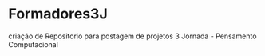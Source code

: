 # Formadores3J
criação de Repositorio para postagem de  projetos 3 Jornada - Pensamento Computacional
